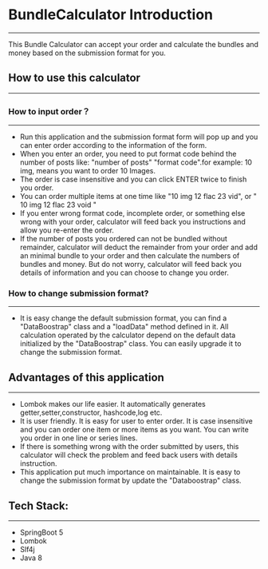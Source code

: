 # BundleCalculator Introduction
***
This Bundle Calculator can accept your order and calculate the bundles and money based on the submission format for you.

## How to use this calculator
***
### How to input order？
***
*  Run this application and the submission format form will pop up and you can enter order according to the information of the form.
* When you enter an order, you need to put format code behind the number of posts like: "number of posts"  "format code".for example: 10  img, means you want to order 10 Images.
* The order is case insensitive and you can click ENTER twice to finish you order.
* You can order multiple items at one time like "10 img 12 flac 23 vid", or
  "
  10 img
  12 flac
  23 void
  "
* If you enter wrong format code, incomplete order, or something else wrong with your order, calculator will feed back you instructions and allow you re-enter the order.
* If the number of posts you ordered can not be bundled without remainder, calculator will deduct the remainder from your order and add an minimal bundle to your order and then calculate the numbers of bundles and money. But do not worry, calculator will feed back you details of information and you can choose to change you order.
### How to change submission format?
***
* It is easy change the default submission format, you can find a "DataBoostrap" class and a "loadData" method defined in it. All calculation operated by the calculator depend on the default data initialized by the "DataBoostrap" class. You can easily upgrade it to change the submission format.

## Advantages of this application
***
* Lombok makes our life easier. It automatically generates getter,setter,constructor, hashcode,log etc.
* It is user friendly. It is easy for user to enter order. It is case insensitive and you can order one item or more items as you want. You can write you order in one line or series lines.
* If there is something wrong with the order submitted by users, this calculator will check the problem and feed back users with details instruction.
* This application put much importance on maintainable. It is easy to change the submission format by update the "Databoostrap" class.

## Tech Stack:
***
* SpringBoot 5
* Lombok
* Slf4j
* Java 8